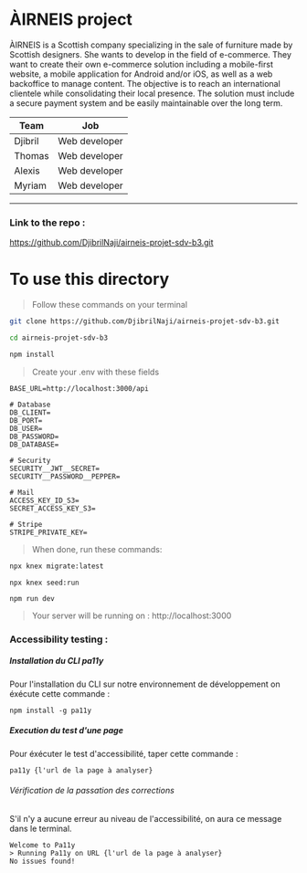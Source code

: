 # ÀIRNEIS project

ÀIRNEIS is a Scottish company specializing in the sale of furniture made by Scottish designers.
She wants to develop in the field of e-commerce. They want to create their own e-commerce solution including a mobile-first website, a mobile application for Android and/or iOS, as well as a web backoffice to manage content. The objective is to reach an international clientele while consolidating their local presence. The solution must include a secure payment system and be easily maintainable over the long term.

| Team    |      Job      |
| ------- | :-----------: |
| Djibril | Web developer |
| Thomas  | Web developer |
| Alexis  | Web developer |
| Myriam  | Web developer |

---

### Link to the repo :

https://github.com/DjibrilNaji/airneis-projet-sdv-b3.git

# To use this directory

> Follow these commands on your terminal

```bash
git clone https://github.com/DjibrilNaji/airneis-projet-sdv-b3.git
```

```bash
cd airneis-projet-sdv-b3
```

```bash
npm install
```

> Create your .env with these fields

```dotenv
BASE_URL=http://localhost:3000/api

# Database
DB_CLIENT=
DB_PORT=
DB_USER=
DB_PASSWORD=
DB_DATABASE=

# Security
SECURITY__JWT__SECRET=
SECURITY__PASSWORD__PEPPER=

# Mail
ACCESS_KEY_ID_S3=
SECRET_ACCESS_KEY_S3=

# Stripe
STRIPE_PRIVATE_KEY=
```

> When done, run these commands:

```bash
npx knex migrate:latest
```

```
npx knex seed:run
```

```
npm run dev
```

> Your server will be running on : http://localhost:3000

### Accessibility testing :

##### _Installation du CLI pa11y_

Pour l'installation du CLI sur notre environnement de développement on éxécute cette commande :

>

    npm install -g pa11y

##### _Execution du test d'une page_

Pour éxécuter le test d'accessibilité, taper cette commande :

>

    pa11y {l'url de la page à analyser}

###### _Vérification de la passation des corrections_

S'il n'y a aucune erreur au niveau de l'accessibilité, on aura ce message dans le terminal.

>

    Welcome to Pa11y
    > Running Pa11y on URL {l'url de la page à analyser}
    No issues found!

